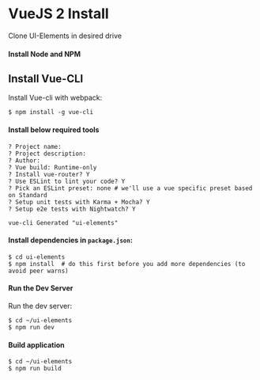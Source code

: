
# VueJS 2 Install

Clone UI-Elements in desired drive

#### Install Node and NPM

## Install Vue-CLI
  
Install Vue-cli with webpack:

```shell
$ npm install -g vue-cli
```

#### Install below required tools
```
? Project name: 
? Project description: 
? Author: 
? Vue build: Runtime-only
? Install vue-router? Y
? Use ESLint to lint your code? Y
? Pick an ESLint preset: none # we'll use a vue specific preset based on Standard
? Setup unit tests with Karma + Mocha? Y
? Setup e2e tests with Nightwatch? Y

vue-cli Generated "ui-elements"
```

#### Install dependencies in `package.json`:
```shell
$ cd ui-elements 
$ npm install  # do this first before you add more dependencies (to avoid peer warns)
```

#### Run the Dev Server

Run the dev server:
```shell
$ cd ~/ui-elements 
$ npm run dev
```

#### Build application
```shell
$ cd ~/ui-elements 
$ npm run build
```
